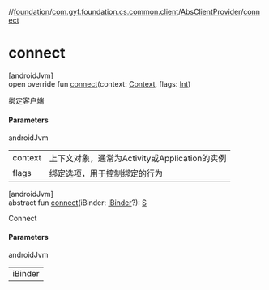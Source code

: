 //[foundation](../../../index.md)/[com.gyf.foundation.cs.common.client](../index.md)/[AbsClientProvider](index.md)/[connect](connect.md)

# connect

[androidJvm]\
open override fun [connect](connect.md)(context: [Context](https://developer.android.com/reference/kotlin/android/content/Context.html), flags: [Int](https://kotlinlang.org/api/core/kotlin-stdlib/kotlin/-int/index.html))

绑定客户端

#### Parameters

androidJvm

| | |
|---|---|
| context | 上下文对象，通常为Activity或Application的实例 |
| flags | 绑定选项，用于控制绑定的行为 |

[androidJvm]\
abstract fun [connect](connect.md)(iBinder: [IBinder](https://developer.android.com/reference/kotlin/android/os/IBinder.html)?): [S](index.md)

Connect

#### Parameters

androidJvm

| |
|---|
| iBinder |